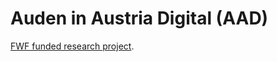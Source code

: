 # Auden in Austria Digital (AAD)

[FWF funded research project](https://www.fwf.ac.at/forschungsradar/10.55776/P37139).
